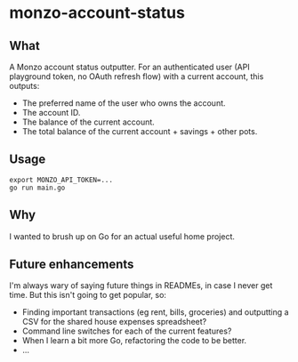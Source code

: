 # monzo-account-status

## What

A Monzo account status outputter. For an authenticated user (API playground token, no OAuth refresh flow) with a current account, this outputs:

- The preferred name of the user who owns the account.
- The account ID.
- The balance of the current account.
- The total balance of the current account + savings + other pots.

## Usage

```shell
export MONZO_API_TOKEN=...
go run main.go
```

## Why

I wanted to brush up on Go for an actual useful home project.

## Future enhancements

I'm always wary of saying future things in READMEs, in case I never get time.  But this isn't going to get popular, so:

- Finding important transactions (eg rent, bills, groceries) and outputting a CSV for the shared house expenses spreadsheet?
- Command line switches for each of the current features?
- When I learn a bit more Go, refactoring the code to be better.
- ...

